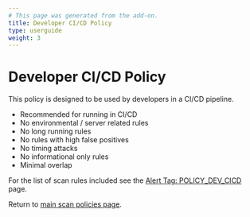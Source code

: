 ```yaml
---
# This page was generated from the add-on.
title: Developer CI/CD Policy
type: userguide
weight: 3
---
```


# Developer CI/CD Policy

This policy is designed to be used by developers in a CI/CD pipeline.

* Recommended for running in CI/CD
* No environmental / server related rules
* No long running rules
* No rules with high false positives
* No timing attacks
* No informational only rules
* Minimal overlap


For the list of scan rules included see the [Alert Tag: POLICY_DEV_CICD](/alerttags/policy_dev_cicd/) page.


Return to [main scan policies page](/docs/desktop/addons/scan-policies/).
